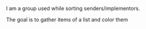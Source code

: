 I am a group used while sorting senders/implementors.

The goal is to gather items of a list and color them